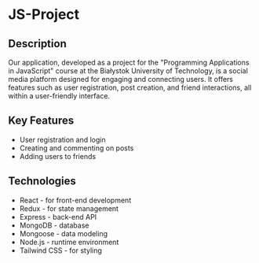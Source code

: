 # JS-Project

## Description

Our application, developed as a project for the "Programming Applications in JavaScript" course at the Białystok University of Technology, is a social media platform designed for engaging and connecting users. It offers features such as user registration, post creation, and friend interactions, all within a user-friendly interface.

## Key Features
- User registration and login
- Creating and commenting on posts
- Adding users to friends

## Technologies
- React - for front-end development
- Redux - for state management
- Express - back-end API
- MongoDB - database
- Mongoose - data modeling
- Node.js - runtime environment
- Tailwind CSS - for styling
